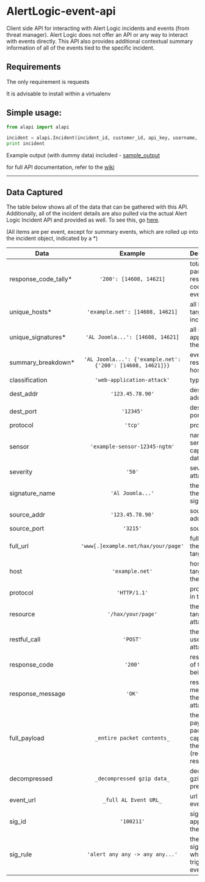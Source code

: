 # AlertLogic-event-api

Client side API for interacting with Alert Logic incidents and events (from threat manager). Alert Logic does not offer an API or any way to interact with events directly. This API also provides additional contextual summary information of all of the events tied to the specific incident.

## Requirements
The only requirement is requests

It is advisable to install within a virtualenv

## Simple usage:
```python
from alapi import alapi

incident = alapi.Incident(incident_id, customer_id, api_key, username, password)
print incident
```
Example output (with dummy data) included - [sample_output](https://github.com/brokensound77/AlertLogic-event-api/blob/master/sample_output.md)

for full API documentation, refer to the [wiki](https://github.com/brokensound77/AlertLogic-event-api/wiki/API-Documentation)

***
## Data Captured

The table below shows all of the data that can be gathered with this API. Additionally, all of the incident details are also pulled via the actual Alert Logic Incident API and provided as well. To see this, go [here](https://docs.alertlogic.com/developer/).

(All items are per event, except for summary events, which are rolled up into the incident object, indicated by a \*)  

| Data                   | Example           | Description                                          | 
|------------------------|:-----------------:|:-----------------------------------------------------|
| response_code_tally\*  | `'200': [14608, 14621]` | total of the packet response codes by event          
| unique_hosts\*         | `'example.net': [14608, 14621]` | all hosts targeted in the incident
| unique_signatures\*    | `'AL Joomla...': [14608, 14621]` | all signatures applicable to the incident
| summary_breakdown\*    | `'AL Joomla...': {'example.net': {'200': [14608, 14621]}}` | events by response by host by sig
| classification         | `'web-application-attack'` | type of attack
| dest_addr              | `'123.45.78.90'` | destination IP address
| dest_port              | `'12345'` | destination port
| protocol               | `'tcp'` | protocol
| sensor                 | `'example-sensor-12345-ngtm'` | name of sensor which captured the data
| severity               | `'50'` | severity of the attack
| signature_name         | `'Al Joomla...'` | the name of the actual signature
| source_addr            | `'123.45.78.90'` | source IP address
| source_port            | `'3215'` | source port
| full_url               | `'www[.]example.net/hax/your/page'` | full url which the attack was targeting
| host                   | `'example.net'` | hostname targeted by the attack
| protocol               | `'HTTP/1.1'` | protocol used in the attack
| resource               | `'/hax/your/page'` | the resource targeted in the attack
| restful_call           | `'POST'` | the restful call used in the attack
| response_code          | `'200'` | response code of the host being attacked
| response_message       | `'OK'` | response message of the host being attacked
| full_payload           | `_entire packet contents_` | the full payload of the packets captured in the attack (request and response)
| decompressed           | `_decompressed gzip data_` | decompressed gzip data, if present
| event_url              | `_full AL Event URL_` | url for the event
| sig_id                 | `'100211'` | signature ID applicable to the event
| sig_rule               | `'alert any any -> any any...'` | the full signature rule which triggered the event
